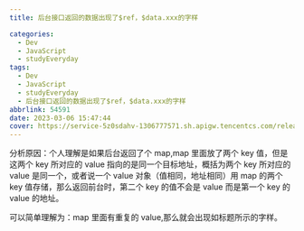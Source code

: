 ```yaml
---
title: 后台接口返回的数据出现了$ref，$data.xxx的字样

categories:
  - Dev
  - JavaScript
  - studyEveryday
tags:
  - Dev
  - JavaScript
  - studyEveryday
  - 后台接口返回的数据出现了$ref，$data.xxx的字样
abbrlink: 54591
date: 2023-03-06 15:47:44
cover: https://service-5z0sdahv-1306777571.sh.apigw.tencentcs.com/release/?uuid=8e6a7b0a907541aeb0aaaefcf2810990
---
```


分析原因：个人理解是如果后台返回了个 map,map 里面放了两个 key 值，但是这两个 key 所对应的 value 指向的是同一个目标地址，概括为两个 key 所对应的 value 是同一个，或者说一个 value 对象（值相同，地址相同）用 map 的两个 key 值存储，那么返回前台时，第二个 key 的值不会是 value 而是第一个 key 的 value 的地址。

可以简单理解为：map 里面有重复的 value,那么就会出现如标题所示的字样。
